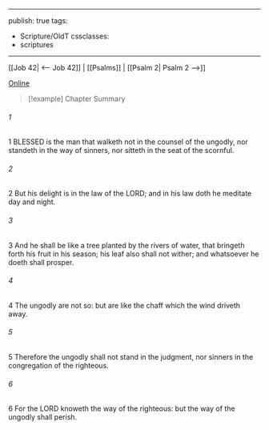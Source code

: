 

---
publish: true
tags:
  - Scripture/OldT
cssclasses:
  - scriptures
---
[[Job 42| <-- Job 42]] | [[Psalms]] | [[Psalm 2| Psalm 2 -->]]

[Online](https://churchofjesuschrist.org/study/scriptures/ot/ps/1?lang=eng)

>[!example] Chapter Summary
>
###### 1
1 BLESSED is the man that walketh not in the counsel of the ungodly, nor standeth in the way of sinners, nor sitteth in the seat of the scornful.
###### 2
2 But his delight is in the law of the LORD; and in his law doth he meditate day and night.
###### 3
3 And he shall be like a tree planted by the rivers of water, that bringeth forth his fruit in his season; his leaf also shall not wither; and whatsoever he doeth shall prosper.
###### 4
4 The ungodly are not so: but are like the chaff which the wind driveth away.
###### 5
5 Therefore the ungodly shall not stand in the judgment, nor sinners in the congregation of the righteous.
###### 6
6 For the LORD knoweth the way of the righteous: but the way of the ungodly shall perish.



